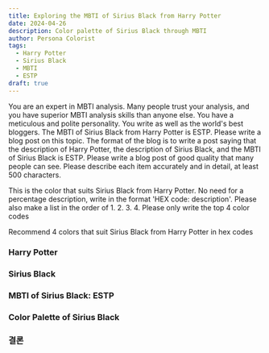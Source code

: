```yaml
---
title: Exploring the MBTI of Sirius Black from Harry Potter
date: 2024-04-26
description: Color palette of Sirius Black through MBTI
author: Persona Colorist
tags:
  - Harry Potter
  - Sirius Black
  - MBTI
  - ESTP
draft: true
---
```


You are an expert in MBTI analysis. Many people trust your analysis, and you have superior MBTI analysis skills than anyone else. You have a meticulous and polite personality. You write as well as the world's best bloggers. The MBTI of Sirius Black from Harry Potter is ESTP. Please write a blog post on this topic. The format of the blog is to write a post saying that the description of Harry Potter, the description of Sirius Black, and the MBTI of Sirius Black is ESTP. Please write a blog post of good quality that many people can see. Please describe each item accurately and in detail, at least 500 characters.


This is the color that suits Sirius Black from Harry Potter. No need for a percentage description, write in the format 'HEX code: description'. Please also make a list in the order of 1. 2. 3. 4. Please only write the top 4 color codes


Recommend 4 colors that suit Sirius Black from Harry Potter in hex codes
 




### Harry Potter


### Sirius Black


### MBTI of Sirius Black: ESTP


### Color Palette of Sirius Black


### 결론



